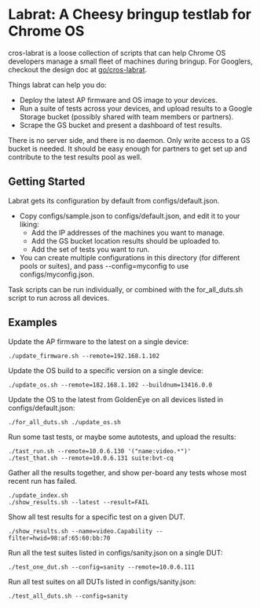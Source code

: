 # Labrat: A Cheesy bringup testlab for Chrome OS

cros-labrat is a loose collection of scripts that can help Chrome OS developers manage a small fleet of machines during bringup.
For Googlers, checkout the design doc at [go/cros-labrat](https://goto.google.com/cros-labrat).

Things labrat can help you do:
 * Deploy the latest AP firmware and OS image to your devices.
 * Run a suite of tests across your devices, and upload results to a Google Storage bucket (possibly shared with team members or partners).
 * Scrape the GS bucket and present a dashboard of test results.

There is no server side, and there is no daemon. Only write access to a GS bucket is needed. It should be easy enough for partners to get set up and contribute to the test results pool as well.

## Getting Started

Labrat gets its configuration by default from configs/default.json.
 * Copy configs/sample.json to configs/default.json, and edit it to your liking:
   * Add the IP addresses of the machines you want to manage.
   * Add the GS bucket location results should be uploaded to.
   * Add the set of tests you want to run.
 * You can create multiple configurations in this directory (for different pools or suites), and pass --config=myconfig to use configs/myconfig.json.

Task scripts can be run individually, or combined with the for_all_duts.sh script to run across all devices.

## Examples

Update the AP firmware to the latest on a single device:
```
./update_firmware.sh --remote=192.168.1.102
```

Update the OS build to a specific version on a single device:
```
./update_os.sh --remote=182.168.1.102 --buildnum=13416.0.0
```

Update the OS to the latest from GoldenEye on all devices listed in configs/default.json:
```
./for_all_duts.sh ./update_os.sh
```

Run some tast tests, or maybe some autotests, and upload the results:
```
./tast_run.sh --remote=10.0.6.130 '("name:video.*")'
./test_that.sh --remote=10.0.6.131 suite:bvt-cq
```

Gather all the results together, and show per-board any tests whose most recent run has failed.
```
./update_index.sh
./show_results.sh --latest --result=FAIL
```

Show all test results for a specific test on a given DUT.
```
./show_results.sh --name=video.Capability --filter=hwid=98:af:65:60:bb:70
```

Run all the test suites listed in configs/sanity.json on a single DUT:
```
./test_one_dut.sh --config=sanity --remote=10.0.6.111
```

Run all test suites on all DUTs listed in configs/sanity.json:
```
./test_all_duts.sh --config=sanity
```